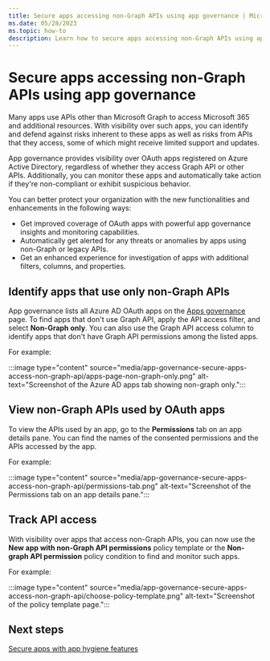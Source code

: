 ```yaml
---
title: Secure apps accessing non-Graph APIs using app governance | Microsoft Defender for Cloud Apps
ms.date: 05/28/2023
ms.topic: how-to
description: Learn how to secure apps accessing non-Graph APIs using app governance in Microsoft 365 Defender with Microsoft Defender for Cloud Apps
---
```


# Secure apps accessing non-Graph APIs using app governance

Many apps use APIs other than Microsoft Graph to access Microsoft 365 and additional resources. With visibility over such apps, you can identify and defend against risks inherent to these apps as well as risks from APIs that they access, some of which might receive limited support and updates.

App governance provides visibility over OAuth apps registered on Azure Active Directory, regardless of whether they access Graph API or other APIs. Additionally, you can monitor these apps and automatically take action if they're non-compliant or exhibit suspicious behavior.

You can better protect your organization with the new functionalities and enhancements in the following ways:

- Get improved coverage of OAuth apps with powerful app governance insights and monitoring capabilities.
- Automatically get alerted for any threats or anomalies by apps using non-Graph or legacy APIs.
- Get an enhanced experience for investigation of apps with additional filters, columns, and properties.

## Identify apps that use only non-Graph APIs

App governance lists all Azure AD OAuth apps on the [Apps governance](https://security.microsoft.com/cloudapps/app-governance?viewid=allApps) page. To find apps that don't use Graph API, apply the API access filter, and select **Non-Graph only**. You can also use the Graph API access column to identify apps that don't have Graph API permissions among the listed apps.

For example:

:::image type="content" source="media/app-governance-secure-apps-access-non-graph-api/apps-page-non-graph-only.png" alt-text="Screenshot of the Azure AD apps tab showing non-graph only.":::

## View non-Graph APIs used by OAuth apps

To view the APIs used by an app, go to the **Permissions** tab on an app details pane. You can find the names of the consented permissions and the APIs accessed by the app.

For example:

:::image type="content" source="media/app-governance-secure-apps-access-non-graph-api/permissions-tab.png" alt-text="Screenshot of the Permissions tab on an app details pane.":::

## Track API access

With visibility over apps that access non-Graph APIs, you can now use the **New app with non-Graph API permissions** policy template or the **Non-graph API permission** policy condition to find and monitor such apps.

For example:

:::image type="content" source="media/app-governance-secure-apps-access-non-graph-api/choose-policy-template.png" alt-text="Screenshot of the policy template page.":::


## Next steps

[Secure apps with app hygiene features](app-governance-secure-apps-app-hygiene-features.md)
